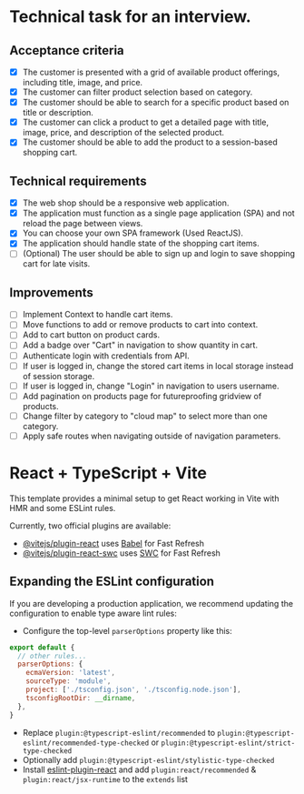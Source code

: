 # Technical task for an interview. 
## Acceptance criteria
- [x] The customer is presented with a grid of available product offerings, including title, image,
and price.
- [x] The customer can filter product selection based on category.
- [x] The customer should be able to search for a specific product based on title or description.
- [x] The customer can click a product to get a detailed page with title, image, price, and
description of the selected product.
- [x] The customer should be able to add the product to a session-based shopping cart.

## Technical requirements
- [x] The web shop should be a responsive web application.
- [x] The application must function as a single page application (SPA) and not reload the page
between views.
- [x] You can choose your own SPA framework (Used ReactJS).
- [x] The application should handle state of the shopping cart items.
- [ ] (Optional) The user should be able to sign up and login to save shopping cart for late visits.

## Improvements
- [ ] Implement Context to handle cart items.
- [ ] Move functions to add or remove products to cart into context.
- [ ] Add to cart button on product cards.
- [ ] Add a badge over "Cart" in navigation to show quantity in cart.
- [ ] Authenticate login with credentials from API.
- [ ] If user is logged in, change the stored cart items in local storage instead of session storage.
- [ ] If user is logged in, change "Login" in navigation to users username.
- [ ] Add pagination on products page for futureproofing gridview of products.
- [ ] Change filter by category to "cloud map" to select more than one category.
- [ ] Apply safe routes when navigating outside of navigation parameters. 

# React + TypeScript + Vite
This template provides a minimal setup to get React working in Vite with HMR and some ESLint rules.

Currently, two official plugins are available:

- [@vitejs/plugin-react](https://github.com/vitejs/vite-plugin-react/blob/main/packages/plugin-react/README.md) uses [Babel](https://babeljs.io/) for Fast Refresh
- [@vitejs/plugin-react-swc](https://github.com/vitejs/vite-plugin-react-swc) uses [SWC](https://swc.rs/) for Fast Refresh

## Expanding the ESLint configuration

If you are developing a production application, we recommend updating the configuration to enable type aware lint rules:

- Configure the top-level `parserOptions` property like this:

```js
export default {
  // other rules...
  parserOptions: {
    ecmaVersion: 'latest',
    sourceType: 'module',
    project: ['./tsconfig.json', './tsconfig.node.json'],
    tsconfigRootDir: __dirname,
  },
}
```

- Replace `plugin:@typescript-eslint/recommended` to `plugin:@typescript-eslint/recommended-type-checked` or `plugin:@typescript-eslint/strict-type-checked`
- Optionally add `plugin:@typescript-eslint/stylistic-type-checked`
- Install [eslint-plugin-react](https://github.com/jsx-eslint/eslint-plugin-react) and add `plugin:react/recommended` & `plugin:react/jsx-runtime` to the `extends` list
